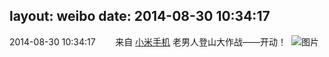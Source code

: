 layout: weibo
date: 2014-08-30 10:34:17
---
<meta name="referrer" content="no-referrer" />

2014-08-30 10:34:17  &nbsp;&nbsp;&nbsp;&nbsp;&nbsp;&nbsp; 来自 <a href="http://app.weibo.com/t/feed/22zMnn" rel="nofollow">小米手机</a>
老男人登山大作战——开动！ ​​​
![图片](https://ww2.sinaimg.cn/large/6d2a6003jw1ejugjm27k3j20qo0f0aak.jpg)
